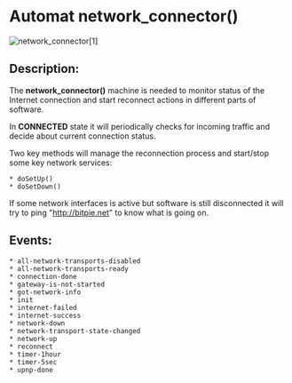 # Automat network_connector()


![network_connector[1]](http://bitpie.net/bitpie/p2p/network_connector.png)


## Description:    
    
The __network_connector()__ machine is needed to monitor status of the Internet connection
and start reconnect actions in different parts of software.

In __CONNECTED__ state it will periodically checks for incoming traffic and decide about
current connection status.

Two key methods will manage the reconnection process and start/stop some key network services:
    
    * doSetUp() 
    * doSetDown()
    
If some network interfaces is active but software is still disconnected 
it will try to ping "http://bitpie.net" to know what is going on.


## Events:
    * all-network-transports-disabled
    * all-network-transports-ready
    * connection-done
    * gateway-is-not-started
    * got-network-info
    * init
    * internet-failed
    * internet-success
    * network-down
    * network-transport-state-changed
    * network-up
    * reconnect
    * timer-1hour
    * timer-5sec
    * upnp-done